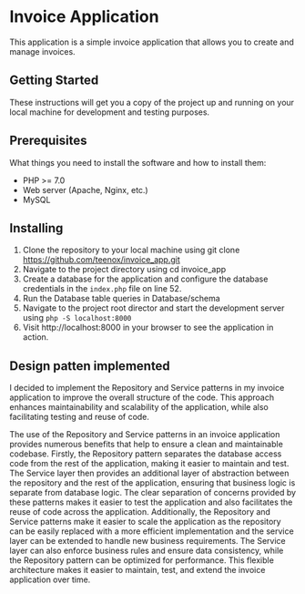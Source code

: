 # Invoice Application

This application is a simple invoice application that allows you to create and manage invoices.

## Getting Started
These instructions will get you a copy of the project up and running on your local machine for development and testing purposes.

## Prerequisites
What things you need to install the software and how to install them:

- PHP >= 7.0
- Web server (Apache, Nginx, etc.)
- MySQL

## Installing
1. Clone the repository to your local machine using git clone https://github.com/teenox/invoice_app.git
2. Navigate to the project directory using cd invoice_app
3. Create a database for the application and configure the database credentials in the `index.php` file on line 52.
4. Run the Database table queries in Database/schema
5. Navigate to the project root director and start the development server using `php -S localhost:8000`
6. Visit http://localhost:8000 in your browser to see the application in action.

## Design patten implemented
I decided to implement the Repository and Service patterns in my invoice application to improve the overall structure of the code. This approach enhances maintainability and scalability of the application, while also facilitating testing and reuse of code.

The use of the Repository and Service patterns in an invoice application provides numerous benefits that help to ensure a clean and maintainable codebase. Firstly, the Repository pattern separates the database access code from the rest of the application, making it easier to maintain and test. The Service layer then provides an additional layer of abstraction between the repository and the rest of the application, ensuring that business logic is separate from database logic. The clear separation of concerns provided by these patterns makes it easier to test the application and also facilitates the reuse of code across the application. Additionally, the Repository and Service patterns make it easier to scale the application as the repository can be easily replaced with a more efficient implementation and the service layer can be extended to handle new business requirements. The Service layer can also enforce business rules and ensure data consistency, while the Repository pattern can be optimized for performance. This flexible architecture makes it easier to maintain, test, and extend the invoice application over time.
